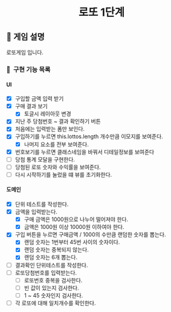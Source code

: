<h1 align="middle">로또 1단계</h1>

## 👀 게임 설명
로또게임 입니다.

### 🎯 &nbsp;구현 기능 목록
#### UI
- [x] 구입할 금액 입력 받기
- [x] 구매 결과 보기
  - [x] 토글시 레이아웃 변경
- [x] 지난 주 당첨번호 ~ 결과 확인하기 버튼
- [x] 처음에는 입력받는 폼만 보인다.
- [x] 구입하기를 누르면 this.lottos.length 개수만큼 이모지를 보여준다.
  - [x] 나머지 요소를 전부 보여준다.
- [x] 번호보기를 누르면 클래스네임을 바꿔서 디테일정보를 보여준다
- [ ] 당첨 통계 모달을 구현한다.
- [ ] 당첨된 로또 숫자와 수익률을 보여준다.
- [ ] 다시 시작하기를 눌렀을 떄 뷰를 초기화한다.

#### 도메인
- [x] 단위 테스트를 작성한다.
- [x] 금액을 입력받는다.
  - [x] 구매 금액은 1000원으로 나누어 떨어져야 한다.
  - [x] 금액은 1000원 이상 10000원 이하여야 한다.
- [x] 구입 버튼을 누르면 구매금액 / 1000의 수만큼 랜덤한 숫자를 뽑는다.
  - [x] 랜덤 숫자는 1번부터 45번 사이의 숫자이다.
  - [x] 랜덤 숫자는 중복되지 않는다.
  - [x] 랜덤 숫자는 6개 뽑는다.
- [ ] 결과확인 단위테스트를 작성한다.
- [ ] 로또당첨번호를 입력받는다.
  - [ ] 로또번호 중복을 검사한다.
  - [ ] 빈 값이 있는지 검사한다.
  - [ ] 1 ~ 45 숫자인지 검사한다.
- [ ] 각 로또에 대해 일치개수를 확인한다.
